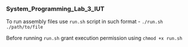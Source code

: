 ### System_Programming_Lab_3_IUT


To run assembly files use ```run.sh``` script in such format - ```./run.sh ./path/to/file```

Before running ```run.sh``` grant execution permission using ```chmod +x run.sh```